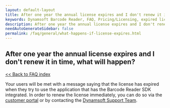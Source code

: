 ```yaml
---
layout: default-layout
title: After one year the annual license expires and I don't renew it in time, what will happen?
keywords: Dynamsoft Barcode Reader, FAQ, Pricing/Licensing, expired license
description: After one year the annual license expires and I don't renew it in time, what will happen?
needAutoGenerateSidebar: false
permalink: /faq/general/what-happens-if-license-expires.html
---
```


## After one year the annual license expires and I don't renew it in time, what will happen?

[<< Back to FAQ index](index.md)

Your users will be met with a message saying that the license has expired when they try to use the application that has the Barcode Reader SDK integrated. In order to renew the license immediately, you can do so via the [customer portal](https://www.dynamsoft.com/customer/license/fullLicense) or by contacting the [Dynamsoft Support Team](https://www.dynamsoft.com/company/contact/).
